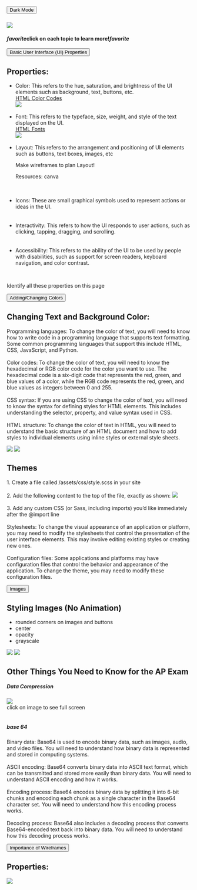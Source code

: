 <html>
  <head>
    <link rel="stylesheet" href="page1.css">
    <link rel="stylesheet" href="https://fonts.googleapis.com/icon?family=Material+Icons">
  </head>
  <body>
    <button id="dark" onclick="darkMode()">Dark Mode</button>
    <h3><img id= "EC2" src ="images/fav.png"></h3>
    <h4><i class="material-icons">favorite</i>click on each topic to learn more!<i class="material-icons">favorite</i></h4>
        <div class="row">
        <button onclick="visibility()">Basic User Interface (UI) Properties</button>
        </div>
        <div class="column" id="column1">
        <h2>Properties:</h2>
    <p>
        <ul>
          <li>Color: This refers to the hue, saturation, and brightness of the UI elements such as background, text, buttons, etc.</li>
            <a href="https://htmlcolorcodes.com/">HTML Color Codes</a><br>
            <img src ="images/css4.jpg">
            <br><br>
          <li>Font: This refers to the typeface, size, weight, and style of the text displayed on the UI.</li>
            <a href="https://www.w3schools.com/css/css_font.asp">HTML Fonts</a><br>
            <img src ="images/css3.jpg">
            <br><br>
          <li>Layout: This refers to the arrangement and positioning of UI elements such as buttons, text boxes, images, etc</li>
            <p>Make wireframes to plan Layout!</p>
            <p>Resources: canva</p>
            <br><br>
          <li>Icons: These are small graphical symbols used to represent actions or ideas in the UI.</li>
            <br><br>
          <li>Interactivity: This refers to how the UI responds to user actions, such as clicking, tapping, dragging, and scrolling.</li>
            <br><br>
          <li>Accessibility: This refers to the ability of the UI to be used by people with disabilities, such as support for screen readers, keyboard navigation, and color contrast.</li>
        </ul>
      <br>
      <p>Identify all these properties on this page</p>
    </p>
        </div>
        <div class="row">
        <button onclick="visibility2()">Adding/Changing Colors</button>
        </div>
    <div class="column" id="column2">
        <h2>Changing Text and Background Color:</h2>
        <p>
    Programming languages: To change the color of text, you will need to know how to write code in a programming language that supports text formatting. Some common programming languages that support this include HTML, CSS, JavaScript, and Python.
    <br><br>
    Color codes: To change the color of text, you will need to know the hexadecimal or RGB color code for the color you want to use. The hexadecimal code is a six-digit code that represents the red, green, and blue values of a color, while the RGB code represents the red, green, and blue values as integers between 0 and 255.
    <br><br>
    CSS syntax: If you are using CSS to change the color of text, you will need to know the syntax for defining styles for HTML elements. This includes understanding the selector, property, and value syntax used in CSS.
    <br><br>
    HTML structure: To change the color of text in HTML, you will need to understand the basic structure of an HTML document and how to add styles to individual elements using inline styles or external style sheets.
    <br>
    </p>
    <img src ="images/css1.jpg">
    <img src ="images/css2.jpg">
    <h2>Themes</h2>
    <p>
    1. Create a file called /assets/css/style.scss in your site
    <br><br>
    2. Add the following content to the top of the file, exactly as shown: 
    <img src ="images/themecode.png">
    <br><br>
    3. Add any custom CSS (or Sass, including imports) you’d like immediately after the @import line
    <br><br>
    Stylesheets: To change the visual appearance of an application or platform, you may need to modify the stylesheets that control the presentation of the user interface elements. This may involve editing existing styles or creating new ones.
    <br><br>
    Configuration files: Some applications and platforms may have configuration files that control the behavior and appearance of the application. To change the theme, you may need to modify these configuration files.
    <br>
    </p>
    </div>
      <div class="row">
    <button onclick="visibility3()">Images</button>
    </div>
    <div class="column" id="column3">
    <p>
      <h2>Styling Images (No Animation)</h2>
      <ul>
        <li>rounded corners on images and buttons</li>
        <li>center</li>
        <li>opacity</li>
        <li>grayscale</li>
      </ul>
      <img src ="images/bordrad.jpg">
      <img src ="images/EC2.png" id="EC2">
      <h2>Other Things You Need to Know for the AP Exam</h2>
      <h5>Data Compression</h5>
      <a href="https://www.canva.com/design/DAFgrBRoIy8/0N3nUSNywRLzRR53Vl5moQ/view?utm_content=DAFgrBRoIy8&utm_campaign=designshare&utm_medium=link&utm_source=publishsharelink">
  <img src="images/loss.jpg" id="loss">
</a>
<br>click on image to see full screen
        <br><br>
      <h5>base 64</h5>
        Binary data: Base64 is used to encode binary data, such as images, audio, and video files. You will need to understand how binary data is represented and stored in computing systems.
        <br><br>
        ASCII encoding: Base64 converts binary data into ASCII text format, which can be transmitted and stored more easily than binary data. You will need to understand ASCII encoding and how it works.
        <br><br>
        Encoding process: Base64 encodes binary data by splitting it into 6-bit chunks and encoding each chunk as a single character in the Base64 character set. You will need to understand how this encoding process works.
        <br><br>
        Decoding process: Base64 also includes a decoding process that converts Base64-encoded text back into binary data. You will need to understand how this decoding process works.
    </p>
    </div>
        <div class="row">
        <button onclick="visibility4()">Importance of Wireframes</button>
        </div>
        <div class="column" id="column4">
        <h2>Properties:</h2>
    <img src ="images/Page1WF.jpg">
    </div>
    <script>
    var visibility = (function() {
      var first = true;
      return function() {
        first ? showColumn() : hideColumn();
        first = !first;
      }
    })();
    hideColumn();
      function hideColumn(){
    document.getElementById("column1").style.visibility = "hidden";
    }
        function showColumn() {
      document.getElementById("column1").style.visibility = "";
    }
    var visibility2 = (function() {
      var first = true;
      return function() {
        first ? showColumn2() : hideColumn2();
        first = !first;
      }
    })();
    hideColumn2();
      function hideColumn2(){
    document.getElementById("column2").style.visibility = "hidden";
    }
        function showColumn2() {
      document.getElementById("column2").style.visibility = "";
    }
    var visibility3 = (function() {
      var first = true;
      return function() {
        first ? showColumn3() : hideColumn3();
        first = !first;
      }
    })();
    hideColumn3();
      function hideColumn3(){
    document.getElementById("column3").style.visibility = "hidden";
    }
        function showColumn3() {
      document.getElementById("column3").style.visibility = "";
    }
    var visibility4 = (function() {
      var first = true;
      return function() {
        first ? showColumn4() : hideColumn4();
        first = !first;
      }
    })();
    hideColumn4();
      function hideColumn4(){
    document.getElementById("column4").style.visibility = "hidden";
    }
        function showColumn4() {
      document.getElementById("column4").style.visibility = "";
    }
    function darkMode() {
      var element = document.body;
      element.classList.toggle("dark-mode");
    }
    </script>